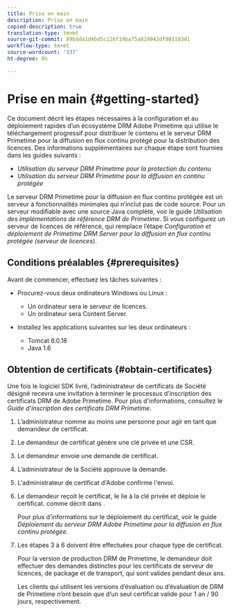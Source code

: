 ```yaml
---
title: Prise en main
description: Prise en main
copied-description: true
translation-type: tm+mt
source-git-commit: 89bdda1d4bd5c126f19ba75a819942df901183d1
workflow-type: tm+mt
source-wordcount: '337'
ht-degree: 0%

---
```



# Prise en main {#getting-started}

Ce document décrit les étapes nécessaires à la configuration et au déploiement rapides d’un écosystème DRM Adobe Primetime qui utilise le téléchargement progressif pour distribuer le contenu et le serveur DRM Primetime pour la diffusion en flux continu protégé pour la distribution des licences. Des informations supplémentaires sur chaque étape sont fournies dans les guides suivants :

* *Utilisation du serveur DRM Primetime pour la protection du contenu*
* *Utilisation du serveur DRM Primetime pour la diffusion en continu protégée*

Le serveur DRM Primetime pour la diffusion en flux continu protégée est un serveur à fonctionnalités minimales qui n’inclut pas de code source. Pour un serveur modifiable avec une source Java complète, voir le guide *Utilisation des implémentations de référence DRM de Primetime*. Si vous configurez un serveur de licences de référence, qui remplace l’étape *Configuration et déploiement de Primetime DRM Server pour la diffusion en flux continu protégée (serveur de licences)*.

## Conditions préalables {#prerequisites}

Avant de commencer, effectuez les tâches suivantes :

* Procurez-vous deux ordinateurs Windows ou Linux :

   * Un ordinateur sera le serveur de licences.
   * Un ordinateur sera Content Server.

* Installez les applications suivantes sur les deux ordinateurs :

   * Tomcat 6.0.18
   * Java 1.6

## Obtention de certificats {#obtain-certificates}

Une fois le logiciel SDK livré, l’administrateur de certificats de Société désigné recevra une invitation à terminer le processus d’inscription des certificats DRM de Adobe Primetime. Pour plus d&#39;informations, consultez le *Guide d&#39;inscription des certificats DRM Primetime*.

1. L’administrateur nomme au moins une personne pour agir en tant que demandeur de certificat.
1. Le demandeur de certificat génère une clé privée et une CSR.
1. Le demandeur envoie une demande de certificat.
1. L’administrateur de la Société approuve la demande.
1. L&#39;administrateur de certificat d&#39;Adobe confirme l&#39;envoi.
1. Le demandeur reçoit le certificat, le lie à la clé privée et déploie le certificat. comme décrit dans .

   Pour plus d’informations sur le déploiement du certificat, voir le guide *Déploiement du serveur DRM Adobe Primetime pour la diffusion en flux continu protégée*.
1. Les étapes 3 à 6 doivent être effectuées pour chaque type de certificat.

   Pour la version de production DRM de Primetime, le demandeur doit effectuer des demandes distinctes pour les certificats de serveur de licences, de package et de transport, qui sont valides pendant deux ans.

   Les clients qui utilisent les versions d’évaluation ou d’évaluation de DRM de Primetime n’ont besoin que d’un seul certificat valide pour 1 an / 90 jours, respectivement.